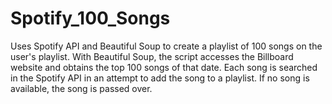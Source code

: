 # Spotify_100_Songs
Uses Spotify API and Beautiful Soup to create a playlist of 100 songs on the user's playlist. 
With Beautiful Soup, the script accesses the Billboard website and obtains the top 100 songs of that date.
Each song is searched in the Spotify API in an attempt to add the song to a playlist. 
If no song is available, the song is passed over. 
